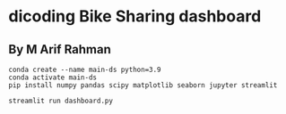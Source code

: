 # dicoding Bike Sharing dashboard
## By M Arif Rahman
```
conda create --name main-ds python=3.9
conda activate main-ds
pip install numpy pandas scipy matplotlib seaborn jupyter streamlit
```
```
streamlit run dashboard.py
```
